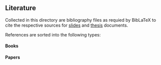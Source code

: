 ## Literature

Collected in this directory are bibliography files as requied by BibLaTeX to cite the respective
sources for [slides](https://github.com/frtzzzzz/bachelor/tree/main/slides) and [thesis](https://github.com/frtzzzzz/bachelor/tree/main/thesis) documents. 

References are sorted into the following types:

#### Books

#### Papers
